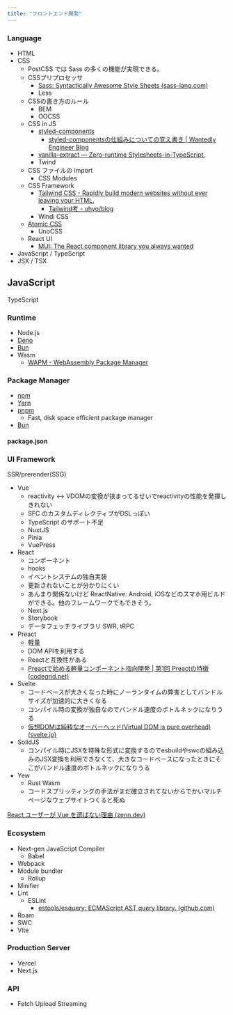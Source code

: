 ```yaml
---
title: "フロントエンド開発"
---
```


### Language
- HTML
- CSS
	- PostCSS では Sass の多くの機能が実現できる。
	- CSSプリプロセッサ
		- [Sass: Syntactically Awesome Style Sheets (sass-lang.com)](https://sass-lang.com/)
		- Less
	- CSSの書き方のルール
		- BEM
		- OOCSS
	- CSS in JS
		- [styled-components](https://styled-components.com/)
			- [styled-componentsの仕組みについての覚え書き | Wantedly Engineer Blog](https://en-jp.wantedly.com/companies/wantedly/post_articles/406209)
		- [vanilla-extract — Zero-runtime Stylesheets-in-TypeScript.](https://vanilla-extract.style/)
		- Twind
	- CSS ファイルの import
		- CSS Modules
	- CSS Framework
		- [Tailwind CSS - Rapidly build modern websites without ever leaving your HTML.](https://tailwindcss.com/)
			- [Tailwind考 - uhyo/blog](https://blog.uhy.ooo/entry/2022-10-01/tailwind/)
		- Windi CSS
	- [Atomic CSS](https://antfu.me/posts/reimagine-atomic-css)
		- UnoCSS
	- React UI
		- [MUI: The React component library you always wanted](https://mui.com/)
- JavaScript / TypeScript
- JSX / TSX

## JavaScript
TypeScript

### Runtime
- Node.js
- [Deno](https://deno.land/)
- [Bun](https://bun.sh/)
- Wasm
	- [WAPM - WebAssembly Package Manager](https://wapm.io/)

### Package Manager
- [npm](https://www.npmjs.com/)
- [Yarn](https://yarnpkg.com/)
- [pnpm](https://pnpm.io/)
	- Fast, disk space efficient package manager
- [Bun](https://bun.sh/)

#### package.json

### UI Framework
SSR/prerender(SSG)
- Vue
	- reactivity <-> VDOMの変換が挟まってるせいでreactivityの性能を発揮しきれない
	- SFC のカスタムディレクティブがDSLっぽい
	- TypeScript のサポート不足
	- NuxtJS
	- Pinia
	- VuePress
- React
	- コンポーネント
	- hooks
	- イベントシステムの独自実装
	- 更新されないことが分かりにくい
	- あんまり関係ないけど ReactNative: Android, iOSなどのスマホ用ビルドができる。他のフレームワークでもできそう。
	- Next.js
	- Storybook
	- データフェッチライブラリ SWR, tRPC
- Preact
	- 軽量
	- DOM APIを利用する
	- Reactと互換性がある
	- [Preactで始める軽量コンポーネント指向開発 | 第1回 Preactの特徴 (codegrid.net)](https://www.codegrid.net/articles/2020-preact-1/)
- Svelte
	- コードベースが大きくなった時にノーランタイムの弊害としてバンドルサイズが加速的に大きくなる
	- コンパイル時の変換が独自なのでバンドル速度のボトルネックになりうる
	- [仮想DOMは純粋なオーバーヘッド(Virtual DOM is pure overhead) (svelte.jp)](https://svelte.jp/blog/virtual-dom-is-pure-overhead)
- SolidJS
	- コンパイル時にJSXを特殊な形式に変換するのでesbuildやswcの組み込みのJSX変換を利用できなくて、大きなコードベースになったときにそこがバンドル速度のボトルネックになりうる
- Yew
	- Rust Wasm
	- コードスプリッティングの手法がまだ確立されてないからでかいマルチページなウェブサイトつくると死ぬ

[React ユーザーが Vue を選ばない理由 (zenn.dev)](https://zenn.dev/sa2knight/articles/why_react_folks_dont_choose_vue)

### Ecosystem
- Next-gen JavaScript Compiler
	- Babel
- Webpack
- Module bundler
	- Rollup
- Minifier
- Lint
	- ESLint
		- [estools/esquery: ECMAScript AST query library. (github.com)](https://github.com/estools/esquery)
- Roam
- SWC
- Vite

### Production Server
- Vercel
- Next.js


### API
- Fetch Upload Streaming
